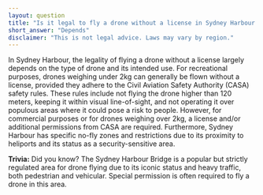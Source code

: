 ```yaml
---
layout: question
title: "Is it legal to fly a drone without a license in Sydney Harbour area?"
short_answer: "Depends"
disclaimer: "This is not legal advice. Laws may vary by region."
---
```


In Sydney Harbour, the legality of flying a drone without a license largely depends on the type of drone and its intended use. For recreational purposes, drones weighing under 2kg can generally be flown without a license, provided they adhere to the Civil Aviation Safety Authority (CASA) safety rules. These rules include not flying the drone higher than 120 meters, keeping it within visual line-of-sight, and not operating it over populous areas where it could pose a risk to people. However, for commercial purposes or for drones weighing over 2kg, a license and/or additional permissions from CASA are required. Furthermore, Sydney Harbour has specific no-fly zones and restrictions due to its proximity to heliports and its status as a security-sensitive area.

**Trivia:** Did you know? The Sydney Harbour Bridge is a popular but strictly regulated area for drone flying due to its iconic status and heavy traffic, both pedestrian and vehicular. Special permission is often required to fly a drone in this area.
